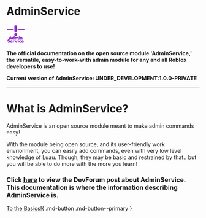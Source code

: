 # AdminService

![adminservice_icon](images/logos/temporary_icon.png)

**The official documentation on the open source module 'AdminService,' the versatile, easy-to-work-with admin module for any and all Roblox developers to use!**

**Current version of AdminService: UNDER_DEVELOPMENT:1.0.0-PRIVATE**

---

# What is AdminService?

AdminService is an open source module meant to make admin commands easy!

With the module being open source, and its user-friendly work envrionment, you can easily add commands, even with very low level knowledge of Luau. Though, they may be basic and restrained by that.. but you will be able to do more with the more you learn!

### Click [here](https://www.youtube.com) to view the DevForum post about AdminService. This documentation is where the information describing AdminService is.

[To the Basics!](https://amorafolf.github.io/AdminService/basics/setup/){ .md-button .md-button--primary }
